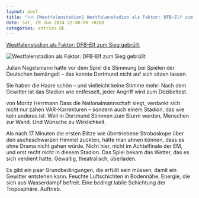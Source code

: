 ```yaml
---
layout: post
title: "🔥🔥 [Westfalenstadion] Westfalenstadion als Faktor: DFB-Elf zum Sieg gebrüllt"
date: Sat, 29 Jun 2024 22:00:00 +0200
categories: entries DE
---
```

[Westfalenstadion als Faktor: DFB-Elf zum Sieg gebrüllt](https://www.stern.de/sport/fussball/em-2024/westfalenstadion-als-faktor--dfb-elf-zum-sieg-gebruellt-34840292.html)

![Westfalenstadion als Faktor: DFB-Elf zum Sieg gebrüllt](https://image.stern.de/34840412/t/lJ/v1/w1440/r1.7778/-/imago1046921770h.jpg)

Julian Nagelsmann hatte vor dem Spiel die Stimmung bei Spielen der Deutschen bemängelt – das konnte Dortmund nicht auf sich sitzen lassen.

Sie haben die Haare schön – und vielleicht keine Stimme mehr: Nach dem Gewitter ist das Stadion wie entfesselt, jeder Angriff wird zum Dezibeltest.

von Moritz Herrmann Dass die Nationalmannschaft siegt, verdankt sich nicht nur zähen VAR-Korrekturen – sondern auch einem Stadion, das wie kein anderes ist. Weil in Dortmund Stimmen zum Sturm werden, Menschen zur Wand. Und Wünsche zu Wirklichkeit.

Als nach 17 Minuten die ersten Blitze wie übertriebene Stroboskope über den ascheschwarzen Himmel zuckten, hätte man ahnen können, dass es ohne Drama nicht gehen würde. Nicht hier, nicht im Achtelfinale der EM, und erst recht nicht in diesem Stadion. Das Spiel bekam das Wetter, das es sich verdient hatte. Gewaltig, theatralisch, überladen.

Es gibt ein paar Grundbedingungen, die erfüllt sein müssen, damit ein Gewitter entstehen kann. Feuchte Luftschichten in Bodennähe. Energie, die sich aus Wasserdampf befreit. Eine bedingt labile Schichtung der Troposphäre. Auftrieb.

